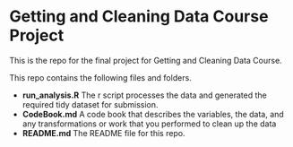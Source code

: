 # Getting and Cleaning Data Course Project
This is the repo for the final project for Getting and Cleaning Data Course.

This repo contains the following files and folders. 
* **run_analysis.R** The r script processes the data and generated the required tidy dataset for submission. 
* **CodeBook.md** A code book that describes the variables, the data, and any transformations or work that you performed to clean up the data
* **README.md** The README file for this repo. 
